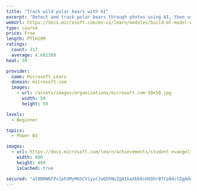 ```yaml
---
title: "Track wild polar bears with AI"
excerpt: "Detect and track polar bears through photos using AI, then use Power BI to show where polar bears are being spotted."
webUrl: https://docs.microsoft.com/en-us/learn/modules/build-ml-model-with-azure-stream-analytics/
type: course
price: Free
length: PT1H20M
ratings:
  count: 317
  average: 4.681388
heat: 50

provider:
  name: Microsoft Learn
  domain: microsoft.com
  images:
    - url: /assets/images/organizations/microsoft.com-50x50.jpg
      width: 50
      height: 50

levels:
  - Beginner

topics:
  - Power BI

images:
  - url: https://docs.microsoft.com/learn/achievements/student-evangelism/build-ml-model-with-azure-stream-analytics-badge-social.png
    width: 800
    height: 400
    isCached: true

secured: "at8BRW6FPx1phVMyMGGCViyyc7wQ5hNsZgAIkaXbb6sHX8hrBfCp84clDgAOA6VhFMIt4KKbCY6w9YyUO5fXphmYC6n9i8ij+stjWtnSynKLkCkgF76pp0KMS/RPZyMj4Gm+tpJNswGI79NAzbzMVR9PE7l+BS2qlDeHSig6rm5IXflRYbAL+bm+BMSpfBf/fgjl5Nbg8RqE9s6KItLfG9j3MD0sN8jJaBDnHDwqvOhmJDYaoK8pLYPSUoNhAtr4060pixfiuVA1PGwcAwRtIIBRiyMq5F31oxATuxuKGpXoUhuO3FGRBANog02X6U1jlBKJUf9XZG6Tw43TLonOSNcfYsqS8Gmw9J39LRkDQPachrVj0GkLLQzN1cDyiUL3HCXblEsRuVDX+u3qX9hhxWWxNSZc0ZxQhHK9AbyEgw8=;zdQ0SM4dEn4XsAGEiTjXdQ=="
---
```



